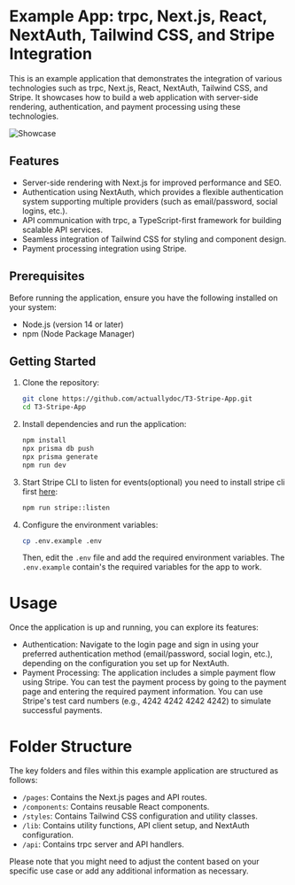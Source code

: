 # Example App: trpc, Next.js, React, NextAuth, Tailwind CSS, and Stripe Integration

This is an example application that demonstrates the integration of various technologies such as trpc, Next.js, React, NextAuth, Tailwind CSS, and Stripe. It showcases how to build a web application with server-side rendering, authentication, and payment processing using these technologies.

![Showcase](https://i.imgur.com/H9AcM7M.png)
## Features

- Server-side rendering with Next.js for improved performance and SEO.
- Authentication using NextAuth, which provides a flexible authentication system supporting multiple providers (such as email/password, social logins, etc.).
- API communication with trpc, a TypeScript-first framework for building scalable API services.
- Seamless integration of Tailwind CSS for styling and component design.
- Payment processing integration using Stripe.

## Prerequisites

Before running the application, ensure you have the following installed on your system:

- Node.js (version 14 or later)
- npm (Node Package Manager)
## Getting Started
1. Clone the repository:

   ```bash
   git clone https://github.com/actuallydoc/T3-Stripe-App.git
   cd T3-Stripe-App
    ```
2. Install dependencies and run the application:

   ```bash
   npm install
   npx prisma db push
   npx prisma generate
   npm run dev
   ```
3. Start Stripe CLI to listen for events(optional) you need to install stripe cli first [here](https://stripe.com/docs/stripe-cli#install):

   ```bash
   npm run stripe::listen
   ```

4. Configure the environment variables:

   ```bash
   cp .env.example .env
   ```

   Then, edit the `.env` file and add the required environment variables.
   The `.env.example` contain's the required variables for the app to work.

# Usage

Once the application is up and running, you can explore its features:

- Authentication: Navigate to the login page and sign in using your preferred authentication method (email/password, social login, etc.), depending on the configuration you set up for NextAuth.
- Payment Processing: The application includes a simple payment flow using Stripe. You can test the payment process by going to the payment page and entering the required payment information. You can use Stripe's test card numbers (e.g., 4242 4242 4242 4242) to simulate successful payments.

# Folder Structure
The key folders and files within this example application are structured as follows:

- `/pages`: Contains the Next.js pages and API routes.
- `/components`: Contains reusable React components.
- `/styles`: Contains Tailwind CSS configuration and utility classes.
- `/lib`: Contains utility functions, API client setup, and NextAuth configuration.
- `/api`: Contains trpc server and API handlers.



Please note that you might need to adjust the content based on your specific use case or add any additional information as necessary.
